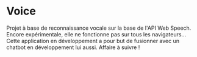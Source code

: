 # Voice
Projet à base de reconnaissance vocale sur la base de l'API Web Speech.
Encore expérimentale, elle ne fonctionne pas sur tous les navigateurs...
Cette application en développement a pour but de fusionner avec un chatbot en développement lui aussi.
Affaire à suivre !
